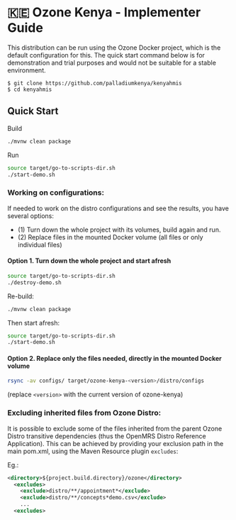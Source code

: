 # 🇰🇪 Ozone Kenya - Implementer Guide

This distribution can be run using the Ozone Docker project, which is the default configuration for this. The quick start command below is for demonstration and trial purposes and would not be suitable for a stable environment.

```
$ git clone https://github.com/palladiumkenya/kenyahmis
$ cd kenyahmis
```

## Quick Start

Build
```bash
./mvnw clean package
```

Run
```bash
source target/go-to-scripts-dir.sh
./start-demo.sh
```

### Working on configurations:

If needed to work on the distro configurations and see the results, you have several options:
- (1) Turn down the whole project with its volumes, build again and run.
- (2) Replace files in the mounted Docker volume (all files or only individual files)

#### Option 1. Turn down the whole project and start afresh
```bash
source target/go-to-scripts-dir.sh
./destroy-demo.sh
```

Re-build:
```bash
./mvnw clean package
```

Then start afresh:
```bash
source target/go-to-scripts-dir.sh
./start-demo.sh
```

#### Option 2. Replace only the files needed, directly in the mounted Docker volume
```bash
rsync -av configs/ target/ozone-kenya-<version>/distro/configs
```
(replace `<version>` with the current version of ozone-kenya)

### Excluding inherited files from Ozone Distro:

It is possible to exclude some of the files inherited from the parent Ozone Distro transitive dependencies (thus the OpenMRS Distro Reference Application).
This can be achieved by providing your exclusion path in the main pom.xml, using the Maven Resource plugin `excludes`:

Eg.:
```xml
<directory>${project.build.directory}/ozone</directory>
  <excludes>
    <exclude>distro/**/appointment*</exclude>
    <exclude>distro/**/concepts*demo.csv</exclude>
    ...
  <excludes>
```
